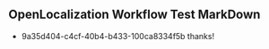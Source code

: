 ## OpenLocalization Workflow Test MarkDown
* 9a35d404-c4cf-40b4-b433-100ca8334f5b thanks!

<!--HONumber=Sep16_HO1-->


